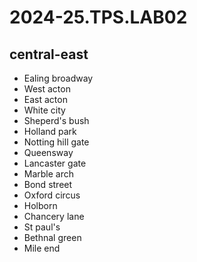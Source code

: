 # 2024-25.TPS.LAB02
## central-east
- Ealing broadway
- West acton
- East acton
- White city
- Sheperd's bush
- Holland park
- Notting hill gate
- Queensway
- Lancaster gate
- Marble arch 
- Bond street
- Oxford circus
- Holborn
- Chancery lane
- St paul's
- Bethnal green
- Mile end